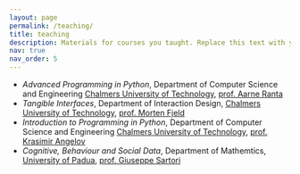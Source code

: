 ```yaml
---
layout: page
permalink: /teaching/
title: teaching
description: Materials for courses you taught. Replace this text with your description.
nav: true
nav_order: 5
---
```


- *Advanced Programming in Python*, Department of Computer Science and Engineering [Chalmers University of Technology](https://www.chalmers.se), [prof. Aarne Ranta](https://www.cse.chalmers.se/~aarne/)
- *Tangible Interfaces*, Department of Interaction Design, [Chalmers University of Technology](https://www.chalmers.se), [prof. Morten Fjeld](https://www.uib.no/personer/Morten.Fjeld)
- *Introduction to Programming in Python*, Department of Computer Science and Engineering [Chalmers University of Technology](https://www.chalmers.se), [prof. Krasimir Angelov](https://www.cse.chalmers.se/~krasimir/)
- *Cognitive, Behaviour and Social Data*, Department of Mathemtics, [University of Padua](https://www.unipd.it), [prof. Giuseppe Sartori](https://en.didattica.unipd.it/off/docente/C6CC91B3DF5F9172A9BB15B5A2493F3A)